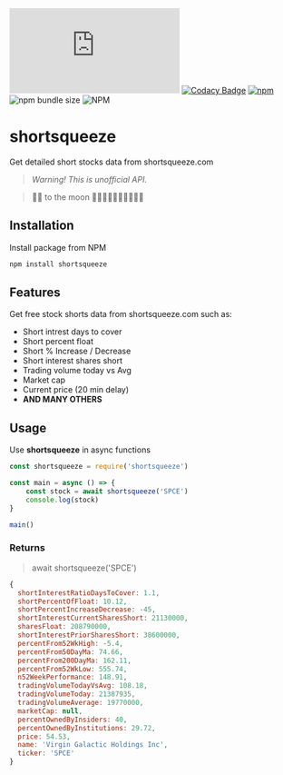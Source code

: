 ![GitHub Workflow Status](https://img.shields.io/github/workflow/status/samgozman/shortsqueeze/Shortsqueeze%20Node.js) 
[![Codacy Badge](https://app.codacy.com/project/badge/Grade/121fb2f4f8994d78b11271510f207b99)](https://www.codacy.com/gh/samgozman/shortsqueeze/dashboard?utm_source=github.com&amp;utm_medium=referral&amp;utm_content=samgozman/shortsqueeze&amp;utm_campaign=Badge_Grade)
[![npm](https://img.shields.io/npm/v/shortsqueeze)](https://www.npmjs.com/package/shortsqueeze)
![npm bundle size](https://img.shields.io/bundlephobia/min/shortsqueeze)
![NPM](https://img.shields.io/npm/l/shortsqueeze)

# shortsqueeze

Get detailed short stocks data from shortsqueeze.com

> *Warning! This is unofficial API.*

> 💎🙌 to the moon 🚀🚀🚀🚀🚀🚀🚀🚀🚀🚀

## Installation
Install package from NPM

```bash
npm install shortsqueeze
```

## Features
Get free stock shorts data from shortsqueeze.com such as: 

* Short intrest days to cover
* Short percent float
* Short % Increase / Decrease
* Short interest shares short
* Trading volume today vs Avg
* Market cap
* Current price (20 min delay)
* **AND MANY OTHERS**

## Usage
Use **shortsqueeze** in async functions

```javascript
const shortsqueeze = require('shortsqueeze')

const main = async () => {
	const stock = await shortsqueeze('SPCE')
	console.log(stock)
}

main()
```
### Returns
> await shortsqueeze('SPCE')

```javascript
{
  shortInterestRatioDaysToCover: 1.1,
  shortPercentOfFloat: 10.12,
  shortPercentIncreaseDecrease: -45,
  shortInterestCurrentSharesShort: 21130000,
  sharesFloat: 208790000,
  shortInterestPriorSharesShort: 38600000,
  percentFrom52WkHigh: -5.4,
  percentFrom50DayMa: 74.66,
  percentFrom200DayMa: 162.11,
  percentFrom52WkLow: 555.74,
  n52WeekPerformance: 148.91,
  tradingVolumeTodayVsAvg: 108.18,
  tradingVolumeToday: 21387935,
  tradingVolumeAverage: 19770000,
  marketCap: null,
  percentOwnedByInsiders: 40,
  percentOwnedByInstitutions: 29.72,
  price: 54.53,
  name: 'Virgin Galactic Holdings Inc',
  ticker: 'SPCE'
}
```
